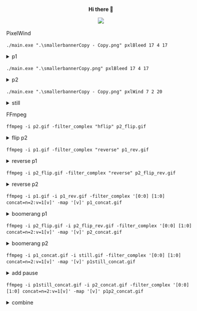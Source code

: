 <p align="center">
<b>Hi there 👋</b>

<p align="center">
<img loading="lazy" src="new/p1p2_concat.gif">

PixelWind

`./main.exe ".\smallerbannerCopy - Copy.png" pxlBleed 17 4 17`
<details>
  <summary>p1</summary>
  <img loading="lazy" src="new/p1.gif">
</details>

`./main.exe ".\smallerbannerCopy.png" pxlBleed 17 4 17`
<details>
  <summary>p2</summary>
  <img loading="lazy" src="new/p2.gif">
</details>

`./main.exe ".\smallerbannerCopy - Copy.png" pxlWind 7 2 20`
<details>
  <summary>still</summary>
  <img loading="lazy" src="new/still.gif">
</details>

FFmpeg

`ffmpeg -i p2.gif -filter_complex "hflip" p2_flip.gif`
<details>
  <summary>flip p2</summary>
  <img loading="lazy" src="new/p2_flip.gif">
</details>

`ffmpeg -i p1.gif -filter_complex "reverse" p1_rev.gif`
<details>
  <summary>reverse p1</summary>
  <img loading="lazy" src="new/p1_rev.gif">
</details>

`ffmpeg -i p2_flip.gif -filter_complex "reverse" p2_flip_rev.gif`
<details>
  <summary>reverse p2</summary>
  <img loading="lazy" src="new/p2_flip_rev.gif">
</details>

`ffmpeg -i p1.gif -i p1_rev.gif -filter_complex '[0:0] [1:0] concat=n=2:v=1[v]' -map '[v]' p1_concat.gif`
<details>
  <summary>boomerang p1</summary>
  <img loading="lazy" src="new/p1_concat.gif">
</details>

`ffmpeg -i p2_flip.gif -i p2_flip_rev.gif -filter_complex '[0:0] [1:0] concat=n=2:v=1[v]' -map '[v]' p2_concat.gif`
<details>
  <summary>boomerang p2</summary>
  <img loading="lazy" src="new/p2_concat.gif">
</details>

`ffmpeg -i p1_concat.gif -i still.gif -filter_complex '[0:0] [1:0] concat=n=2:v=1[v]' -map '[v]' p1still_concat.gif`
<details>
  <summary>add pause</summary>
  <img loading="lazy" src="new/p1still_concat.gif">
</details>

`ffmpeg -i p1still_concat.gif -i p2_concat.gif -filter_complex '[0:0] [1:0] concat=n=2:v=1[v]' -map '[v]' p1p2_concat.gif`
<details>
  <summary>combine</summary>
  <img loading="lazy" src="new/p1p2_concat.gif">
</details>

<!--
**zigzag1001/zigzag1001** is a ✨ _special_ ✨ repository because its `README.md` (this file) appears on your GitHub profile.

Here are some ideas to get you started:

- 🔭 I’m currently working on ...
- 🌱 I’m currently learning ...
- 👯 I’m looking to collaborate on ...
- 🤔 I’m looking for help with ...
- 💬 Ask me about ...
- 📫 How to reach me: ...
- 😄 Pronouns: ...
- ⚡ Fun fact: ...
-->
